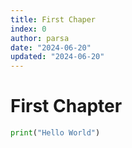```yaml
---
title: First Chaper
index: 0
author: parsa
date: "2024-06-20"
updated: "2024-06-20"
---
```


# First Chapter

```python
print("Hello World")
```
